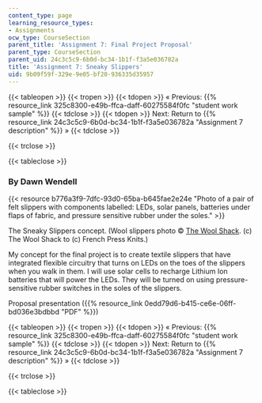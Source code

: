 ```yaml
---
content_type: page
learning_resource_types:
- Assignments
ocw_type: CourseSection
parent_title: 'Assignment 7: Final Project Proposal'
parent_type: CourseSection
parent_uid: 24c3c5c9-6b0d-bc34-1b1f-f3a5e036782a
title: 'Assignment 7: Sneaky Slippers'
uid: 9b09f59f-329e-9e05-bf20-936335d35957
---
```


{{< tableopen >}}
{{< tropen >}}
{{< tdopen >}}
« Previous: {{% resource_link 325c8300-e49b-ffca-daff-60275584f0fc "student work sample" %}}
{{< tdclose >}}
{{< tdopen >}}
Next: Return to {{% resource_link 24c3c5c9-6b0d-bc34-1b1f-f3a5e036782a "Assignment 7 description" %}} »
{{< tdclose >}}

{{< trclose >}}

{{< tableclose >}}

### By Dawn Wendell

{{< resource b776a3f9-7dfc-93d0-65ba-b645fae2e24e "Photo of a pair of felt slippers with components labelled: LEDs, solar panels, batteries under flaps of fabric, and pressure sensitive rubber under the soles." >}}

The Sneaky Slippers concept. (Wool slippers photo © [The Wool Shack](http://frenchpressknits.blogspot.com/2009/10/happy-slipper-day.html). (c) The Wool Shack to (c) French Press Knits.)

My concept for the final project is to create textile slippers that have integrated flexible circuitry that turns on LEDs on the toes of the slippers when you walk in them. I will use solar cells to recharge Lithium Ion batteries that will power the LEDs. They will be turned on using pressure-sensitive rubber switches in the soles of the slippers.

Proposal presentation ({{% resource_link 0edd79d6-b415-ce6e-06ff-bd036e3bdbbd "PDF" %}})

{{< tableopen >}}
{{< tropen >}}
{{< tdopen >}}
« Previous: {{% resource_link 325c8300-e49b-ffca-daff-60275584f0fc "student work sample" %}}
{{< tdclose >}}
{{< tdopen >}}
Next: Return to {{% resource_link 24c3c5c9-6b0d-bc34-1b1f-f3a5e036782a "Assignment 7 description" %}} »
{{< tdclose >}}

{{< trclose >}}

{{< tableclose >}}